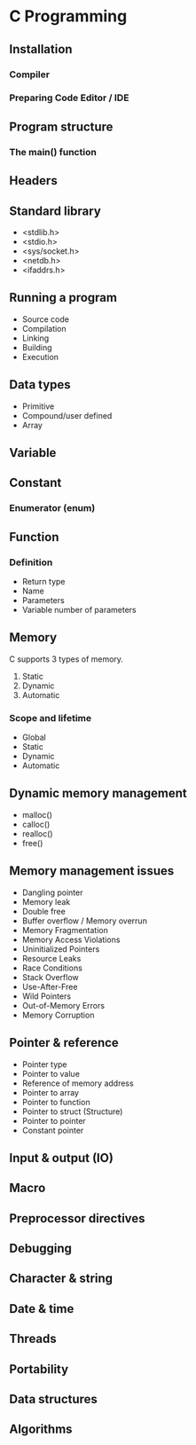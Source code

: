 # C Programming

## Installation
### Compiler
### Preparing Code Editor / IDE

## Program structure
### The main() function

## Headers
## Standard library
- <stdlib.h>
- <stdio.h>
- <sys/socket.h>
- <netdb.h>
- <ifaddrs.h>

## Running a program
- Source code
- Compilation
- Linking
- Building
- Execution

## Data types
- Primitive
- Compound/user defined
- Array

## Variable

## Constant
### Enumerator (enum)

## Function
### Definition
- Return type
- Name
- Parameters
- Variable number of parameters

## Memory
C supports 3 types of memory.

1. Static
2. Dynamic
3. Automatic

### Scope and lifetime
- Global
- Static
- Dynamic
- Automatic

## Dynamic memory management
- malloc()
- calloc()
- realloc()
- free()

## Memory management issues
- Dangling pointer
- Memory leak
- Double free
- Buffer overflow / Memory overrun
- Memory Fragmentation
- Memory Access Violations
- Uninitialized Pointers
- Resource Leaks
- Race Conditions
- Stack Overflow
- Use-After-Free
- Wild Pointers
- Out-of-Memory Errors
- Memory Corruption

## Pointer & reference
- Pointer type
- Pointer to value
- Reference of memory address
- Pointer to array
- Pointer to function
- Pointer to struct (Structure)
- Pointer to pointer
- Constant pointer

## Input & output (IO)

## Macro
## Preprocessor directives

## Debugging

## Character & string
## Date & time
## Threads
## Portability

## Data structures
## Algorithms
